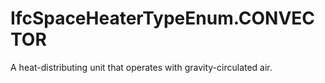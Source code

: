 IfcSpaceHeaterTypeEnum.CONVECTOR
================================
A heat-distributing unit that operates with gravity-circulated air.


